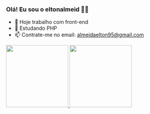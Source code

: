 ### Olá! Eu sou o eltonalmeid ✌🏽

- 🔭 Hoje trabalho com front-end
- 🌱 Estudando PHP
- 📫 Contrate-me no email: almeidaelton95@gmail.com 

 <div>
  <a href="https://github.com/rafaballerini">
  <img height="170em" src="https://github-readme-stats.vercel.app/api?username=eltonalmeid&show_icons=true&theme=dark&include_all_commits=true&count_private=true"/>
  <img height="170em"  src="https://github-readme-stats.vercel.app/api/top-langs/?username=eltonalmeid&layout=compact&langs_count=16&theme=dark"/>
</div>
